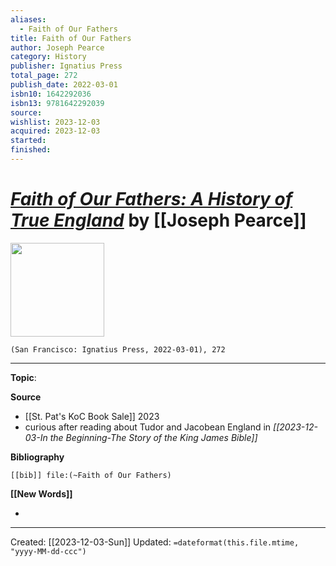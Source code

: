 ```yaml
---
aliases:
  - Faith of Our Fathers
title: Faith of Our Fathers
author: Joseph Pearce
category: History
publisher: Ignatius Press
total_page: 272
publish_date: 2022-03-01
isbn10: 1642292036
isbn13: 9781642292039
source: 
wishlist: 2023-12-03
acquired: 2023-12-03
started: 
finished:
---
```

# *[Faith of Our Fathers: A History of True England]()* by [[Joseph Pearce]]

<img src="http://books.google.com/books/content?id=hsLaEAAAQBAJ&printsec=frontcover&img=1&zoom=1&edge=curl&source=gbs_api" width=150>

`(San Francisco: Ignatius Press, 2022-03-01), 272`



--- 
**Topic**: 

**Source**
- [[St. Pat's KoC Book Sale]] 2023
- curious after reading about Tudor and Jacobean England in *[[2023-12-03-In the Beginning-The Story of the King James Bible]]*

**Bibliography**

```query
[[bib]] file:(~Faith of Our Fathers)
```
 

**[[New Words]]**

- 

---
Created: [[2023-12-03-Sun]]
Updated: `=dateformat(this.file.mtime, "yyyy-MM-dd-ccc")`